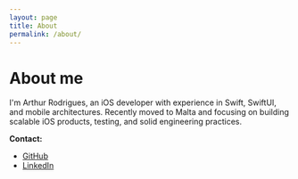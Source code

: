 ```yaml
---
layout: page
title: About
permalink: /about/
---
```


# About me

I'm Arthur Rodrigues, an iOS developer with experience in Swift, SwiftUI, and mobile architectures. Recently moved to Malta and focusing on building scalable iOS products, testing, and solid engineering practices.

**Contact:**  
- [GitHub](https://github.com/ArthurSMR)  
- [LinkedIn](https://www.linkedin.com/in/arthursmr17/)
